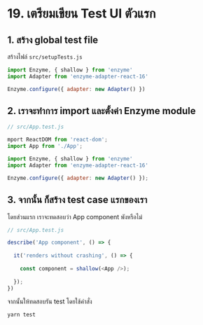 
# 19. เตรียมเขียน Test UI ตัวแรก

## 1. สร้าง global test file

สร้างไฟล์ `src/setupTests.js`

```js
import Enzyme, { shallow } from 'enzyme'
import Adapter from 'enzyme-adapter-react-16'

Enzyme.configure({ adapter: new Adapter() }) 
```

## 2. เราจะทำการ import และตั้งค่า Enzyme module

```js
// src/App.test.js

mport ReactDOM from 'react-dom';
import App from './App';

import Enzyme, { shallow } from 'enzyme'
import Adapter from 'enzyme-adapter-react-16'

Enzyme.configure({ adapter: new Adapter() });
```

## 3. จากนั้น ก็สร้าง test case แรกของเรา 

โดยส่วนแรก เราจะทดสอบว่า App component พังหรือไม่

```js
// src/App.test.js

describe('App component', () => {
  
  it('renders without crashing', () => {
 
    const component = shallow(<App />);
  
  });
})
```

จากนั้นให้ทดสอบรัน test โดยใช้คำสั่ง 

```bash
yarn test
```
